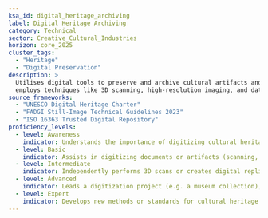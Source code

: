 ```yaml
---  
ksa_id: digital_heritage_archiving  
label: Digital Heritage Archiving  
category: Technical  
sector: Creative_Cultural_Industries  
horizon: core_2025
cluster_tags: 
  - "Heritage"
  - "Digital Preservation"
description: >  
  Utilises digital tools to preserve and archive cultural artifacts and artworks;  
  employs techniques like 3D scanning, high-resolution imaging, and database cataloging to create accessible digital records for museums, libraries, and archives.  
source_frameworks:  
  - "UNESCO Digital Heritage Charter"  
  - "FADGI Still-Image Technical Guidelines 2023"
  - "ISO 16363 Trusted Digital Repository"
proficiency_levels:  
  - level: Awareness  
    indicator: Understands the importance of digitizing cultural heritage; familiar with basic scanning and photography tools.  
  - level: Basic  
    indicator: Assists in digitizing documents or artifacts (scanning, metadata entry) under supervision; follows established archive protocols.  
  - level: Intermediate  
    indicator: Independently performs 3D scans or creates digital replicas of artifacts; manages digital archive software and ensures metadata accuracy.  
  - level: Advanced  
    indicator: Leads a digitization project (e.g. a museum collection); optimises data formats and storage for long-term preservation; ensures alignment with UNESCO guidelines; performs risk assessments; aligns repository with ISO 16363 controls..  
  - level: Expert  
    indicator: Develops new methods or standards for cultural heritage digitization; consults on national or international digital archive initiatives; secures funding; trains archivists globally..  
---  
```


